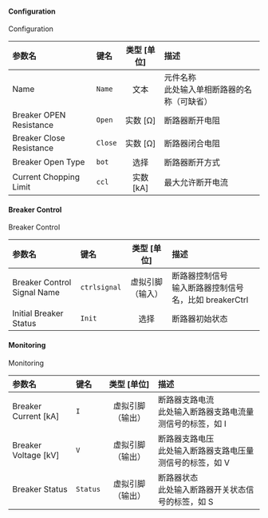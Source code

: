 <!--
DO NOT EDIT THIS FILE DIRECTLY.
This file is generated by tools/comp-docs.js.
All changes will be overwritten by regeneration.
-->

<slot class="model-parameters">

#### Configuration

Configuration

| 参数名 | 键名 | 类型 [单位] | 描述 |
|:------ |:---- |:-----------:|:---- |
| Name | `Name` | 文本 | 元件名称 <br> 此处输入单相断路器的名称（可缺省） |
| Breaker OPEN Resistance | `Open` | 实数 [Ω] | 断路器断开电阻 |
| Breaker Close Resistance | `Close` | 实数 [Ω] | 断路器闭合电阻 |
| Breaker Open Type | `bot` | 选择 | 断路器断开方式 |
| Current Chopping Limit | `ccl` | 实数 [kA] | 最大允许断开电流 |

#### Breaker Control

Breaker Control

| 参数名 | 键名 | 类型 [单位] | 描述 |
|:------ |:---- |:-----------:|:---- |
| Breaker Control Signal Name | `ctrlsignal` | 虚拟引脚（输入） | 断路器控制信号 <br> 输入断路器控制信号名，比如 breakerCtrl |
| Initial Breaker Status | `Init` | 选择 | 断路器初始状态 |

#### Monitoring

Monitoring

| 参数名 | 键名 | 类型 [单位] | 描述 |
|:------ |:---- |:-----------:|:---- |
| Breaker Current \[kA\] | `I` | 虚拟引脚（输出） | 断路器支路电流 <br> 此处输入断路器支路电流量测信号的标签，如 I |
| Breaker Voltage \[kV\] | `V` | 虚拟引脚（输出） | 断路器支路电压 <br> 此处输入断路器支路电压量测信号的标签，如 V |
| Breaker Status | `Status` | 虚拟引脚（输出） | 断路器状态 <br> 此处输入断路器开关状态信号的标签，如 S |


</slot>
